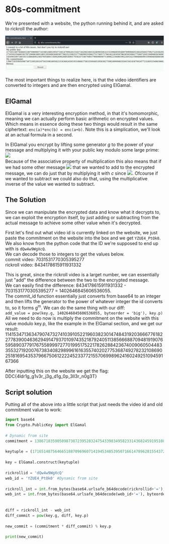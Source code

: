 # 80s-commitment

We're presented with a website, the python running behind it, and are asked to rickroll the author:

![80s commitment website](web.png)

The most important things to realize here, is that the video identifiers are converted to integers and are then encrypted using ElGamal.

## ElGamal

ElGamal is a very interesting encryption method, in that it's homomorphic, meaning we can actually perform basic arithmetic on encrypted values. Which means in essence doing these two things would result in the same ciphertext: `enc(a)*enc(b) = enc(a+b)`. Note this is a simplication, we'll look at an actual formula in a second.

In ElGamal you encrypt by lifting some generator *g* to the power of your message and multiplying it with your public key modulo some large prime: <img src="https://render.githubusercontent.com/render/math?math=c = g^m \cdot k_p">   
Because of the associative property of multiplication this also means that if we had some other message <img src="https://render.githubusercontent.com/render/math?math=m_2"> that we wanted to add to the encrypted message, we can do just that by multiplying it with *c* since <img src="https://render.githubusercontent.com/render/math?math=c%5Ccdot%20g%5E%7Bm_2%7D%20%3D%20g%5E%7Bm_2%7D%20%5Ccdot%20%28g%5Em%20%5Ccdot%20k_p%29%20%3D%20%28g%5E%7Bm_2%7D%20%5Ccdot%20g%5Em%29%20%5Ccdot%20k_p%20%3D%20g%5E%7Bm_2%2Bm%7D%20%5Ccdot%20k_p">. Ofcourse if we wanted to subtract we could also do that, using the multiplicative inverse of the value we wanted to subtract.

## The Solution

Since we can manipulate the encrypted data and know what it decrypts to, we can exploit the encryption itself, by just adding or subtracting from the actual message to achieve some other value when it's decrypted.

First let's find out what video id is currently linked on the website, we just paste the commitment on the website into the box and we get `YZUE4_PtOk0`. We also know from the python code that the ID we're supposed to end up with is `dQw4w9WgXcQ`.  
We can decode those to integers to get the values below.  
commit video: 7031531770305395277  
rickroll video: 8434178615911931332

This is great, since the rickroll video is a larget number, we can essentially just "add" the difference between the two to the encrypted message.  
We can easily find the difference: 8434178615911931332 - 7031531770305395277 = 1402646845606536055.  
The commit_id function essentially just converts from base64 to an integer and then lifts the generator to the power of whatever integer the id converts to, so it forms g<sup>m</sup>. We can do the same thing with our diff:  
`add_value = pow(key.g, 1402646845606536055, byteorder = 'big'), key.p)`  
All we need to do now is multiply the commitment on the website with this value modulo key.p, like the example in the ElGamal section, and we get our result:
114153471363479074732741039105221960382301474843192036667761822778390046362949147937010974352187924051138566688709481919076595890377917675589997277019951752217826288423674009060504483355327192007673834082989961616355740202775368749278232108690251816954353796675061222245233772155706998962416024925109459167366

After inputting this on the website we get the flag: DDC{4ldr1g_g1v3r_j3g_d1g_0p_3ll3r_n0g3T}

## Script solution

Putting all of the above into a little script that just needs the video id and old commitment value to work:

```python
import base64
from Crypto.PublicKey import ElGamal

# Dynamic from site
commitment = 138671835905098738723952832475433983495823314368245919510868375833590445395838275982499084035001561434700247723240535486386627096186739675025575325338218250692521623125155016559582028125766471170302314028958855796588183851461828229754843181952957852839698704015843548770193770126453610555328208796886608695123

keytuple = (171651487564665188709696071419453485395071661478962815543726294106018240905063215109668595489789996605360205665709272203829586629878234979355953282462961745069389037545035054232207660340222173839586890685127419728129664935083084059915287590870642102026331366475529208457259452436612905460819402026975569601899, 27305933566818278720696389534012959492649387746252108251770409919396275174057176634224305878634581806277044720415849682636085818092615674889056390082015679654921658340400858196943671854522774982673668016420578497559718448965162949499550758735528210054243289575125149360586547518514288700022584365578504751595, 14509018973801615346649023647605480116892698284934901793820718679493796698000753898221668659022601421988486699339068404468388106933045944721080609239218644336378600784755810851494467805584561029049044869164340724415833814070220331196859578505004220345685572994813155151967295398442102145775813982857405944710)

key = ElGamal.construct(keytuple)

rickrollid = 'dQw4w9WgXcQ'
web_id = 'YZUE4_PtOk0' #Dynamic from site

rickroll_int = int.from_bytes(base64.urlsafe_b64decode(rickrollid+'='), byteorder = 'big') 
web_int = int.from_bytes(base64.urlsafe_b64decode(web_id+'='), byteorder = 'big')


diff = rickroll_int - web_int
diff_commit = pow(key.g, diff, key.p)

new_commit = (commitment * diff_commit) % key.p

print(new_commit)
```
